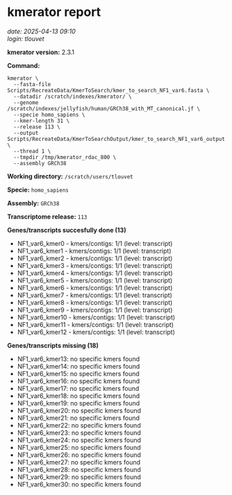 # kmerator report
*date: 2025-04-13 09:10*  
*login: tlouvet*

**kmerator version:** 2.3.1

**Command:**

```
kmerator \
  --fasta-file Scripts/RecreateData/KmerToSearch/kmer_to_search_NF1_var6.fasta \
  --datadir /scratch/indexes/kmerator/ \
  --genome /scratch/indexes/jellyfish/human/GRCh38_with_MT_canonical.jf \
  --specie homo_sapiens \
  --kmer-length 31 \
  --release 113 \
  --output Scripts/RecreateData/KmerToSearchOutput/kmer_to_search_NF1_var6_output \
  --thread 1 \
  --tmpdir /tmp/kmerator_rdac_800 \
  --assembly GRCh38
```

**Working directory:** `/scratch/users/tlouvet`

**Specie:** `homo_sapiens`

**Assembly:** `GRCh38`

**Transcriptome release:** `113`

**Genes/transcripts succesfully done (13)**

- NF1_var6_kmer0 - kmers/contigs: 1/1 (level: transcript)
- NF1_var6_kmer1 - kmers/contigs: 1/1 (level: transcript)
- NF1_var6_kmer2 - kmers/contigs: 1/1 (level: transcript)
- NF1_var6_kmer3 - kmers/contigs: 1/1 (level: transcript)
- NF1_var6_kmer4 - kmers/contigs: 1/1 (level: transcript)
- NF1_var6_kmer5 - kmers/contigs: 1/1 (level: transcript)
- NF1_var6_kmer6 - kmers/contigs: 1/1 (level: transcript)
- NF1_var6_kmer7 - kmers/contigs: 1/1 (level: transcript)
- NF1_var6_kmer8 - kmers/contigs: 1/1 (level: transcript)
- NF1_var6_kmer9 - kmers/contigs: 1/1 (level: transcript)
- NF1_var6_kmer10 - kmers/contigs: 1/1 (level: transcript)
- NF1_var6_kmer11 - kmers/contigs: 1/1 (level: transcript)
- NF1_var6_kmer12 - kmers/contigs: 1/1 (level: transcript)


**Genes/transcripts missing (18)**

- NF1_var6_kmer13: no specific kmers found
- NF1_var6_kmer14: no specific kmers found
- NF1_var6_kmer15: no specific kmers found
- NF1_var6_kmer16: no specific kmers found
- NF1_var6_kmer17: no specific kmers found
- NF1_var6_kmer18: no specific kmers found
- NF1_var6_kmer19: no specific kmers found
- NF1_var6_kmer20: no specific kmers found
- NF1_var6_kmer21: no specific kmers found
- NF1_var6_kmer22: no specific kmers found
- NF1_var6_kmer23: no specific kmers found
- NF1_var6_kmer24: no specific kmers found
- NF1_var6_kmer25: no specific kmers found
- NF1_var6_kmer26: no specific kmers found
- NF1_var6_kmer27: no specific kmers found
- NF1_var6_kmer28: no specific kmers found
- NF1_var6_kmer29: no specific kmers found
- NF1_var6_kmer30: no specific kmers found
